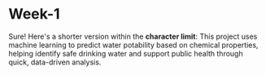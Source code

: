 # Week-1
Sure! Here's a shorter version within the **character limit**:  This project uses machine learning to predict water potability based on chemical properties, helping identify safe drinking water and support public health through quick, data-driven analysis.
